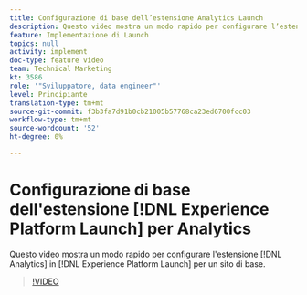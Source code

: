 ```yaml
---
title: Configurazione di base dell’estensione Analytics Launch
description: Questo video mostra un modo rapido per configurare l’estensione Analytics in Launch per un sito di base.
feature: Implementazione di Launch
topics: null
activity: implement
doc-type: feature video
team: Technical Marketing
kt: 3586
role: '"Sviluppatore, data engineer"'
level: Principiante
translation-type: tm+mt
source-git-commit: f3b3fa7d91b0cb21005b57768ca23ed6700fcc03
workflow-type: tm+mt
source-wordcount: '52'
ht-degree: 0%

---
```



# Configurazione di base dell&#39;estensione [!DNL Experience Platform Launch] per Analytics

Questo video mostra un modo rapido per configurare l&#39;estensione [!DNL Analytics] in [!DNL Experience Platform Launch] per un sito di base.

>[!VIDEO](https://video.tv.adobe.com/v/28751/?quality=12)
